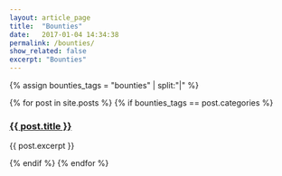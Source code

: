```yaml
---
layout: article_page
title:  "Bounties"
date:   2017-01-04 14:34:38
permalink: /bounties/
show_related: false
excerpt: "Bounties"
---
```


{% assign bounties_tags = "bounties" | split:"|" %}
<div class="overview-container">
  {% for post in site.posts %}
    {% if bounties_tags == post.categories %}
    <div class="col-md-6 overview-brief">
		<h3><a href="{{ site.url }}{{ post.permalink }}">{{ post.title }}</a></h3>
		<p class="lg">{{ post.excerpt }}</p>
	</div>
  {% endif %}
  {% endfor %}
</div>